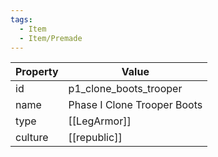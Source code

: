 ```yaml
---
tags:
  - Item
  - Item/Premade
---
```


| Property | Value                       |
| -------- | --------------------------- |
| id       | p1_clone_boots_trooper      |
| name     | Phase I Clone Trooper Boots |
| type     | [[LegArmor]]                |
| culture  | [[republic]]       |



